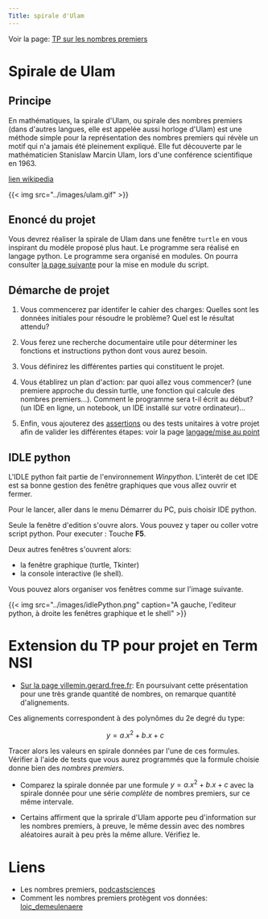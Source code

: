 ```yaml
---
Title: spirale d'Ulam
---
```


Voir la page: [TP sur les nombres premiers](../page11)

# Spirale de Ulam
## Principe
En mathématiques, la spirale d'Ulam, ou spirale des nombres premiers (dans d'autres langues, elle est appelée aussi horloge d'Ulam) est une méthode simple pour la représentation des nombres premiers qui révèle un motif qui n'a jamais été pleinement expliqué. Elle fut découverte par le mathématicien Stanislaw Marcin Ulam, lors d'une conférence scientifique en 1963.

[lien wikipedia](https://fr.wikipedia.org/wiki/Spirale_d%27Ulam)

{{< img src="../images/ulam.gif" >}}
## Enoncé du projet
Vous devrez réaliser la spirale de Ulam dans une fenêtre `turtle` en vous inspirant du modèle proposé plus haut. Le programme sera réalisé en langage python. Le programme sera organisé en modules. On pourra consulter [la page suivante](/docs/NSI/langages/page3/) pour la mise en module du script.

## Démarche de projet
1. Vous commencerez par identifer le cahier des charges: Quelles sont les données initiales pour résoudre le problème? Quel est le résultat attendu?

2. Vous ferez une recherche documentaire utile pour déterminer les fonctions et instructions python dont vous aurez besoin.

3. Vous définirez les différentes parties qui constituent le projet.

4. Vous établirez un plan d'action: par quoi allez vous commencer? (une premiere approche du dessin turtle, une fonction qui calcule des nombres premiers...). Comment le programme sera t-il écrit au début? (un IDE en ligne, un notebook, un IDE installé sur votre ordinateur)...

5. Enfin, vous ajouterez des [assertions](http://localhost:1313/docs/NSI/langages/page5/#assertions) ou des tests unitaires à votre projet afin de valider les différentes étapes: voir la page [langage/mise au point](/docs/NSI/langages/page5/#créer-un-module-de-test-avec-unittest)

## IDLE python
L'IDLE python fait partie de l'environnement *Winpython*. L'interêt de cet IDE est sa bonne gestion des fenêtre graphiques que vous allez ouvrir et fermer.

Pour le lancer, aller dans le menu Démarrer du PC, puis choisir IDE python.

Seule la fenêtre d'edition s'ouvre alors. Vous pouvez y taper ou coller votre script python. Pour executer : Touche **F5**.

Deux autres fenêtres s'ouvrent alors: 

* la fenêtre graphique (turtle, Tkinter)
* la console interactive (le shell).

Vous pouvez alors organiser vos fenêtres comme sur l'image suivante.

{{< img src="../images/idlePython.png" caption="A gauche, l'editeur python, à droite les fenêtres graphique et le shell" >}}

# Extension du TP pour projet en Term NSI
* [Sur la page villemin.gerard.free.fr](http://villemin.gerard.free.fr/Wwwgvmm/Premier/Ulam.htm): En poursuivant cette présentation pour une très grande quantité de nombres, on remarque quantité d'alignements.

Ces alignements correspondent à des polynômes du 2e degré du type:

$$y = a.x^2 + b.x + c$$

Tracer alors les valeurs en spirale données par l'une de ces formules. Vérifier à l'aide de tests que vous aurez programmés que la formule choisie donne bien des *nombres premiers*. 

* Comparez la spirale donnée par une formule $y = a.x^2 + b.x + c$ avec la spirale donnée pour une série *complète* de nombres premiers, sur ce même intervale.

* Certains affirment que la sprirale d'Ulam apporte peu d'information sur les nombres premiers, à preuve, le même dessin avec des nombres aléatoires aurait à peu près la même allure. Vérifiez le.

# Liens
* Les nombres premiers, [podcastsciences](https://www.podcastscience.fm/dossiers/2012/09/26/les-nombres-premiers/)
* Comment les nombres premiers protègent vos données: [loic_demeulenaere](https://www.reflexions.uliege.be/upload/docs/application/pdf/2016-12/loic_demeulenaere.pdf)
